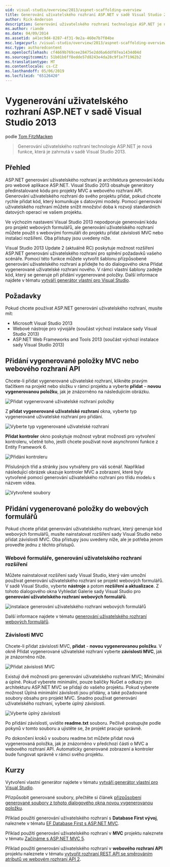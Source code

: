 ```yaml
---
uid: visual-studio/overview/2013/aspnet-scaffolding-overview
title: Generování uživatelského rozhraní ASP.NET v sadě Visual Studio 2013 | Dokumentace Microsoftu
author: Rick-Anderson
description: Generování uživatelského rozhraní technologie ASP.NET je nová funkce, která je zahrnutá v sadě Visual Studio 2013.
ms.author: riande
ms.date: 04/09/2014
ms.assetid: a41ec9d4-8287-4f31-9e2a-460e7b7f04be
msc.legacyurl: /visual-studio/overview/2013/aspnet-scaffolding-overview
msc.type: authoredcontent
ms.openlocfilehash: cf4669b769cee28475e2dd6a6ddf07ea1434d04d
ms.sourcegitcommit: 51b01b6ff8edde57d8243e4da28c9f1e7f1962b2
ms.translationtype: MT
ms.contentlocale: cs-CZ
ms.lasthandoff: 05/06/2019
ms.locfileid: "65126420"
---
```

# <a name="aspnet-scaffolding-in-visual-studio-2013"></a>Vygenerování uživatelského rozhraní ASP.NET v sadě Visual Studio 2013

podle [Tom FitzMacken](https://github.com/tfitzmac)

> Generování uživatelského rozhraní technologie ASP.NET je nová funkce, která je zahrnutá v sadě Visual Studio 2013.

## <a name="overview"></a>Přehled

ASP.NET generování uživatelského rozhraní je architektura generování kódu pro webové aplikace ASP.NET. Visual Studio 2013 obsahuje generátory předinstalované kódu pro projekty MVC a webového rozhraní API. Generování uživatelského rozhraní do svého projektu přidat, pokud chcete rychle přidat kód, který komunikuje s datovými modely. Pomocí generování uživatelského rozhraní můžete snížit množství doba k rozvoji standardních datových operací ve vašem projektu.

Ve výchozím nastavení Visual Studio 2013 nepodporuje generování kódu pro projekt webových formulářů, ale generování uživatelského rozhraní můžete použít s webovými formuláři do projektu přidat závislosti MVC nebo instalaci rozšíření. Oba přístupy jsou uvedeny níže.

Visual Studio 2013 Update 2 (aktuálně RC) poskytuje možnost rozšíření ASP.NET generování uživatelského rozhraní pro splnění požadavků vašeho scénáře. Pomocí této funkce můžete vytvořit šablonu přizpůsobené generování uživatelského rozhraní a přidejte ho do dialogového okna Přidat vygenerované uživatelské rozhraní nového. V rámci vlastní šablony zadejte kód, který se generuje při přidání vygenerované položky. Další informace najdete v tématu [vytváří generátor vlastní pro Visual Studio](https://go.microsoft.com/fwlink/p/?LinkId=395029).

## <a name="prerequisites"></a>Požadavky

Pokud chcete používat ASP.NET generování uživatelského rozhraní, musíte mít:

- Microsoft Visual Studio 2013
- Webové nástroje pro vývojáře (součást výchozí instalace sady Visual Studio 2013)
- ASP.NET Web Frameworks and Tools 2013 (součást výchozí instalace sady Visual Studio 2013)

## <a name="add-a-scaffolded-item-to-mvc-or-web-api"></a>Přidání vygenerované položky MVC nebo webového rozhraní API

Chcete-li přidat vygenerované uživatelské rozhraní, klikněte pravým tlačítkem na projekt nebo složku v rámci projektu a vyberte **přidat** – **novou vygenerovanou položku**, jak je znázorněno na následujícím obrázku.

![Přidat vygenerované uživatelské rozhraní položky](aspnet-scaffolding-overview/_static/image1.png)

Z **přidat vygenerované uživatelské rozhraní** okna, vyberte typ vygenerované uživatelské rozhraní pro přidání.

![Vyberte typ vygenerované uživatelské rozhraní](aspnet-scaffolding-overview/_static/image2.png)

**Přidat kontroler** okno poskytuje možnost vybrat možnosti pro vytvoření kontroleru, včetně toho, jestli chcete používat nové asynchronní funkce z Entity Framework 6.

![Přidání kontroleru](aspnet-scaffolding-overview/_static/image3.png)

Příslušných tříd a stránky jsou vytvářeny pro váš scénář. Například následující obrázek ukazuje kontroler MVC a zobrazení, které byly vytvořené pomocí generování uživatelského rozhraní pro třídu modelu s názvem videa.

![Vytvořené soubory](aspnet-scaffolding-overview/_static/image4.png)

## <a name="add-a-scaffolded-item-to-web-forms"></a>Přidání vygenerované položky do webových formulářů

Pokud chcete přidat generování uživatelského rozhraní, který generuje kód webových formulářů, musíte nainstalovat rozšíření sady Visual Studio nebo přidat závislosti MVC. Oba přístupy jsou uvedeny níže, ale je potřeba jenom proveďte jednu z těchto přístupů.

### <a name="web-forms-scaffolding-extension"></a>Webové formuláře, generování uživatelského rozhraní rozšíření

Můžete nainstalovat rozšíření sady Visual Studio, který vám umožní používat generování uživatelského rozhraní se projekt webových formulářů. V sadě Visual Studio, vyberte **nástroje** a potom **rozšíření a aktualizace**. Z tohoto dialogového okna Vyhledat Galerie sady Visual Studio pro **generování uživatelského rozhraní webových formulářů**.

![instalace generování uživatelského rozhraní webových formulářů](aspnet-scaffolding-overview/_static/image5.png)

Další informace najdete v tématu [generování uživatelského rozhraní webových formulářů](https://go.microsoft.com/fwlink/p/?LinkId=396478).

### <a name="mvc-dependencies"></a>Závislosti MVC

Chcete-li přidat závislosti MVC, **přidat** - **novou vygenerovanou položku**. V okně Přidat vygenerované uživatelské rozhraní vyberte **závislosti MVC**, jak je znázorněno níže.

![Přidat závislosti MVC](aspnet-scaffolding-overview/_static/image6.png)

Existují dvě možnosti pro generování uživatelského rozhraní MVC; Minimální a úplné. Pokud vyberete minimální, pouze balíčky NuGet a odkazy pro architekturu ASP.NET MVC se přidají do vašeho projektu. Pokud vyberete možnost Úplná minimální závislosti jsou přidány, a také požadované soubory obsahu pro projekt MVC. Snadno používat generování uživatelského rozhraní, vyberte úplný závislosti.

![Vyberte úplný závislosti](aspnet-scaffolding-overview/_static/image7.png)

Po přidání závislostí, uvidíte **readme.txt** souboru. Pečlivě postupujte podle pokynů v tomto souboru a ujistěte se, že projekt pracuje správně.

Po dokončení kroků v souboru readme.txt můžete přidat nová vygenerovaná položka, jak je znázorněno v předchozí části o MVC a webového rozhraní API. Automaticky generované zobrazení a kontroler bude fungovat správně v rámci svého projektu.

## <a name="tutorials"></a>Kurzy

Vytvoření vlastní generátor najdete v tématu [vytváří generátor vlastní pro Visual Studio](https://go.microsoft.com/fwlink/p/?LinkId=395029).

Přizpůsobit generované soubory, přečtěte si článek [přizpůsobení generované soubory z tohoto dialogového okna novou vygenerovanou položku](https://blogs.msdn.com/b/webdev/archive/2013/12/26/how-to-customize-the-generated-files-from-the-new-scaffolded-item-dialog.aspx).

Příklad použití generování uživatelského rozhraní s **Database First vývoj**, naleznete v tématu [EF Database First s ASP.NET MVC](../../../mvc/overview/getting-started/database-first-development/setting-up-database.md).

Příklad použití generování uživatelského rozhraní v **MVC** projektu naleznete v tématu [Začínáme s ASP.NET MVC 5](../../../mvc/overview/getting-started/introduction/getting-started.md).

Příklad použití generování uživatelského rozhraní v **webového rozhraní API** projektu naleznete v tématu [vytvořit rozhraní REST API se směrováním atributů ve webovém rozhraní API 2](../../../web-api/overview/web-api-routing-and-actions/create-a-rest-api-with-attribute-routing.md).
